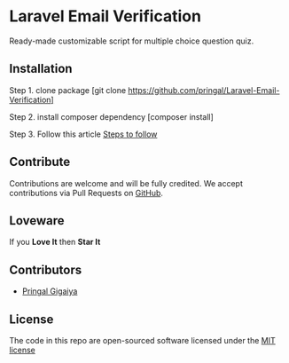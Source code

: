 # Laravel Email Verification

 Ready-made customizable script for multiple choice question quiz.

**Installation**
-

Step 1. clone package [git clone https://github.com/pringal/Laravel-Email-Verification]

Step 2. install composer dependency [composer install]

Step 3. Follow this article <a href="https://github.com/pringal/Laravel-Email-Verification">Steps to follow</a>


**Contribute**
-

Contributions are welcome and will be fully credited. We accept contributions via Pull Requests on [GitHub](https://github.com/pringal/Laravel-Email-Verification).

**Loveware**
-

If you **Love It** then **Star It**

**Contributors**
-

* [Pringal Gigaiya](https://github.com/pringal)

**License**
-

The code in this repo are open-sourced software licensed under the [MIT license](http://opensource.org/licenses/MIT)
